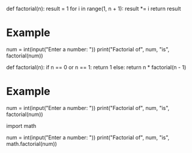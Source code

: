 def factorial(n):
    result = 1
    for i in range(1, n + 1):
        result *= i
    return result

# Example
num = int(input("Enter a number: "))
print("Factorial of", num, "is", factorial(num))


def factorial(n):
    if n == 0 or n == 1:
        return 1
    else:
        return n * factorial(n - 1)

# Example
num = int(input("Enter a number: "))
print("Factorial of", num, "is", factorial(num))


import math

num = int(input("Enter a number: "))
print("Factorial of", num, "is", math.factorial(num))

    
